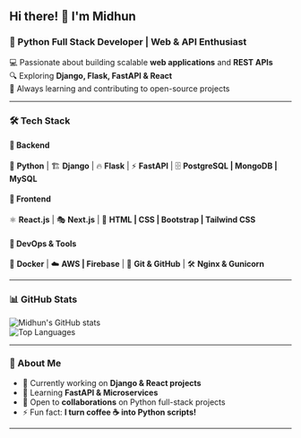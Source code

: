 ## Hi there! 👋 I'm Midhun  
### 🚀 Python Full Stack Developer | Web & API Enthusiast  

💻 Passionate about building scalable **web applications** and **REST APIs**  
🔍 Exploring **Django, Flask, FastAPI & React**  
🎯 Always learning and contributing to open-source projects  

---

### 🛠️ Tech Stack  

#### 🔹 Backend  
🐍 **Python** | 🏗️ **Django** | 🔥 **Flask** | ⚡ **FastAPI** | 🗄️ **PostgreSQL | MongoDB | MySQL**  

#### 🎨 Frontend  
⚛️ **React.js** | 🎭 **Next.js** | 🎨 **HTML | CSS | Bootstrap | Tailwind CSS**  

#### 🚀 DevOps & Tools  
🐳 **Docker** | ☁️ **AWS | Firebase** | 🔧 **Git & GitHub** | 🛠️ **Nginx & Gunicorn**  

---

### 📊 GitHub Stats  
![Midhun's GitHub stats](https://github-readme-stats.vercel.app/api?username=midhun097&show_icons=true&theme=tokyonight)  
![Top Languages](https://github-readme-stats.vercel.app/api/top-langs/?username=midhun097&layout=compact&theme=tokyonight)  

---

### 🌱 About Me  
- 🔭 Currently working on **Django & React projects**  
- 📌 Learning **FastAPI & Microservices**  
- 🤝 Open to **collaborations** on Python full-stack projects  
- ⚡ Fun fact: **I turn coffee ☕ into Python scripts!**  

---
